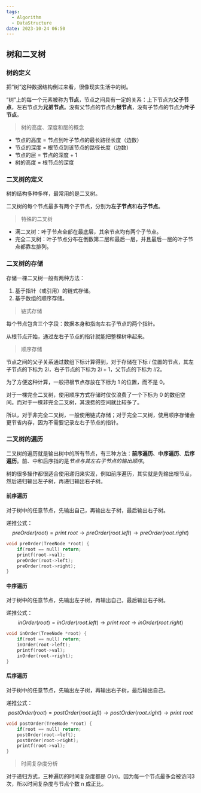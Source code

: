 ```yaml
---
tags:
  - Algorithm
  - DataStructure
date: 2023-10-24 06:50
---
```

## 树和二叉树

### 树的定义

把“树”这种数据结构倒过来看，很像现实生活中的树。

“树”上的每一个元素被称为**节点**，节点之间具有一定的关系：上下节点为**父子节点**，左右节点为**兄弟节点**。没有父节点的节点为**根节点**，没有子节点的节点为**叶子节点**。

> 树的高度、深度和层的概念

- 节点的高度 = 节点到叶子节点的最长路径长度（边数）
- 节点的深度 = 根节点到该节点的路径长度（边数）
- 节点的层 = 节点的深度 + 1
- 树的高度 = 根节点的深度

### 二叉树的定义

树的结构多种多样，最常用的是二叉树。

二叉树的每个节点最多有两个子节点，分别为**左子节点**和**右子节点**。

> 特殊的二叉树

- 满二叉树：叶子节点全部在最底层，其余节点均有两个子节点。
- 完全二叉树：叶子节点分布在倒数第二层和最后一层，并且最后一层的叶子节点都靠左排列。

### 二叉树的存储

存储一棵二叉树一般有两种方法：

1. 基于指针（或引用）的链式存储。
2. 基于数组的顺序存储。

> 链式存储

每个节点包含三个字段：数据本身和指向左右子节点的两个指针。

从根节点开始，通过左右子节点的指针就能把整棵树串起来。

> 顺序存储

节点之间的父子关系通过数组下标计算得到，对于存储在下标 $i$ 位置的节点，其左子节点的下标为 $2i$，右子节点的下标为 $2i+1$，父节点的下标为 $i/2$。

为了方便这种计算，一般把根节点存放在下标为 1 的位置，而不是 0。

对于一棵完全二叉树，使用顺序方式存储时仅仅浪费了一个下标为 0 的数组空间。而对于一棵非完全二叉树，其浪费的空间就比较多了。

所以，对于非完全二叉树，一般使用链式存储；对于完全二叉树，使用顺序存储会更节省内存，因为不需要记录左右子节点的指针。

### 二叉树的遍历

二叉树的遍历就是输出树中的所有节点，有三种方法：**前序遍历**、**中序遍历**、**后序遍历**。前、中和后序指的是*节点与其左右子节点的输出顺序*。

树的很多操作都很适合使用递归来实现，例如前序遍历，其实就是先输出根节点，然后递归输出左子树，再递归输出右子树。

#### 前序遍历

对于树中的任意节点，先输出自己，再输出左子树，最后输出右子树。

递推公式：
$$
	preOrder(root)=print\ root\rightarrow preOrder(root.left)\rightarrow preOrder(root.right)
$$

```CPP
void preOrder(TreeNode *root) {
	if(root == null) return;
	printf(root->val);
	preOrder(root->left);
	preOrder(root->right);
}
```

#### 中序遍历

对于树中的任意节点，先输出左子树，再输出自己，最后输出右子树。

递推公式：
$$
	inOrder(root)=inOrder(root.left)\rightarrow print\ root\rightarrow inOrder(root.right)
$$

```CPP
void inOrder(TreeNode *root) {
	if(root == null) return;
	inOrder(root->left);
	printf(root->val);
	inOrder(root->right);
}
```

#### 后序遍历

对于树中的任意节点，先输出左子树，再输出右子树，最后输出自己。

递推公式：
$$
	postOrder(root)=postOrder(root.left)\rightarrow postOrder(root.right)\rightarrow print\ root
$$

```CPP
void postOrder(TreeNode *root) {
	if(root == null) return;
	postOrder(root->left);
	postOrder(root->right);
	printf(root->val);
}
```

> 时间复杂度分析

对于递归方式，三种遍历的时间复杂度都是 $O(n)$。因为每一个节点最多会被访问3次，所以时间复杂度与节点个数 n 成正比。

